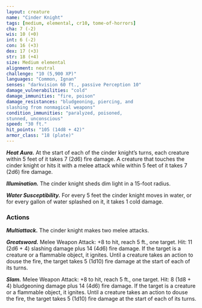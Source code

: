 ```yaml
---
layout: creature
name: "Cinder Knight"
tags: [medium, elemental, cr10, tome-of-horrors]
cha: 7 (-2)
wis: 10 (+0)
int: 6 (-2)
con: 16 (+3)
dex: 17 (+3)
str: 18 (+4)
size: Medium elemental
alignment: neutral
challenge: "10 (5,900 XP)"
languages: "Common, Ignan"
senses: "darkvision 60 ft., passive Perception 10"
damage_vulnerabilities: "cold"
damage_immunities: "fire, poison"
damage_resistances: "bludgeoning, piercing, and
slashing from nonmagical weapons"
condition_immunities: "paralyzed, poisoned,
stunned, unconscious"
speed: "30 ft."
hit_points: "105 (14d8 + 42)"
armor_class: "18 (plate)"
---
```


***Heat Aura.*** At the start of each of the cinder knight’s
turns, each creature within 5 feet of it takes 7 (2d6) fire
damage. A creature that touches the cinder knight or
hits it with a melee attack while within 5 feet of it
takes 7 (2d6) fire damage.

***Illumination.*** The cinder knight sheds dim light
in a 15-foot radius.

***Water Susceptibility.*** For every 5 feet the cinder
knight moves in water, or for every gallon of
water splashed on it, it takes 1 cold damage.

### Actions

***Multiattack.*** The cinder knight makes two
melee attacks.

***Greatsword.*** Melee Weapon Attack: +8 to hit,
reach 5 ft., one target. Hit: 11 (2d6 + 4) slashing
damage plus 14 (4d6) fire damage. If the target is
a creature or a flammable object, it ignites. Until a
creature takes an action to douse the fire, the target
takes 5 (1d10) fire damage at the start of each
of its turns.

***Slam.*** Melee Weapon Attack: +8 to hit, reach
5 ft., one target. Hit: 8 (1d8 + 4) bludgeoning
damage plus 14 (4d6) fire damage. If the
target is a creature or a flammable object,
it ignites. Until a creature takes an action
to douse the fire, the target takes 5 (1d10)
fire damage at the start of each of its turns.
